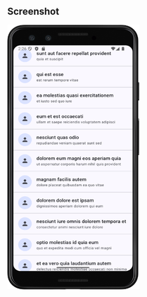 ## Screenshot
<a href="url"><img src="https://github.com/prasanth9689/Compose-UI-List-Messages-Retrofit-Method-2/blob/master/screenshots/1.png?raw=true" align="left" height="600" width="300" ></a>